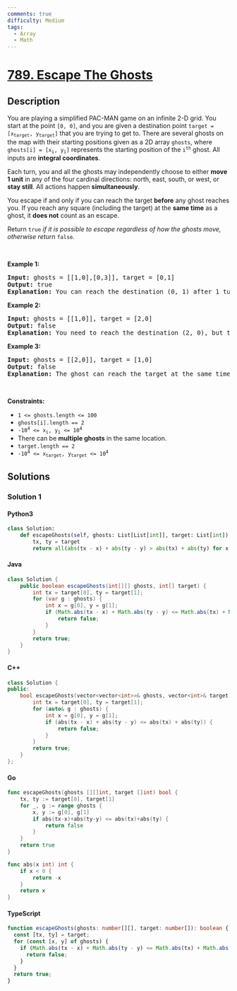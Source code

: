 ```yaml
---
comments: true
difficulty: Medium
tags:
  - Array
  - Math
---
```


<!-- problem:start -->

# [789. Escape The Ghosts](https://leetcode.com/problems/escape-the-ghosts)


## Description

<!-- description:start -->

<p>You are playing a simplified PAC-MAN game on an infinite 2-D grid. You start at the point <code>[0, 0]</code>, and you are given a destination point <code>target = [x<sub>target</sub>, y<sub>target</sub>]</code> that you are trying to get to. There are several ghosts on the map with their starting positions given as a 2D array <code>ghosts</code>, where <code>ghosts[i] = [x<sub>i</sub>, y<sub>i</sub>]</code> represents the starting position of the <code>i<sup>th</sup></code> ghost. All inputs are <strong>integral coordinates</strong>.</p>

<p>Each turn, you and all the ghosts may independently choose to either <strong>move 1 unit</strong> in any of the four cardinal directions: north, east, south, or west, or <strong>stay still</strong>. All actions happen <strong>simultaneously</strong>.</p>

<p>You escape if and only if you can reach the target <strong>before</strong> any ghost reaches you. If you reach any square (including the target) at the <strong>same time</strong> as a ghost, it <strong>does not</strong> count as an escape.</p>

<p>Return <code>true</code><em> if it is possible to escape regardless of how the ghosts move, otherwise return </em><code>false</code><em>.</em></p>

<p>&nbsp;</p>
<p><strong class="example">Example 1:</strong></p>

<pre>
<strong>Input:</strong> ghosts = [[1,0],[0,3]], target = [0,1]
<strong>Output:</strong> true
<strong>Explanation:</strong> You can reach the destination (0, 1) after 1 turn, while the ghosts located at (1, 0) and (0, 3) cannot catch up with you.
</pre>

<p><strong class="example">Example 2:</strong></p>

<pre>
<strong>Input:</strong> ghosts = [[1,0]], target = [2,0]
<strong>Output:</strong> false
<strong>Explanation:</strong> You need to reach the destination (2, 0), but the ghost at (1, 0) lies between you and the destination.
</pre>

<p><strong class="example">Example 3:</strong></p>

<pre>
<strong>Input:</strong> ghosts = [[2,0]], target = [1,0]
<strong>Output:</strong> false
<strong>Explanation:</strong> The ghost can reach the target at the same time as you.
</pre>

<p>&nbsp;</p>
<p><strong>Constraints:</strong></p>

<ul>
	<li><code>1 &lt;= ghosts.length &lt;= 100</code></li>
	<li><code>ghosts[i].length == 2</code></li>
	<li><code>-10<sup>4</sup> &lt;= x<sub>i</sub>, y<sub>i</sub> &lt;= 10<sup>4</sup></code></li>
	<li>There can be <strong>multiple ghosts</strong> in the same location.</li>
	<li><code>target.length == 2</code></li>
	<li><code>-10<sup>4</sup> &lt;= x<sub>target</sub>, y<sub>target</sub> &lt;= 10<sup>4</sup></code></li>
</ul>

<!-- description:end -->

## Solutions

<!-- solution:start -->

### Solution 1

<!-- tabs:start -->

#### Python3

```python
class Solution:
    def escapeGhosts(self, ghosts: List[List[int]], target: List[int]) -> bool:
        tx, ty = target
        return all(abs(tx - x) + abs(ty - y) > abs(tx) + abs(ty) for x, y in ghosts)
```

#### Java

```java
class Solution {
    public boolean escapeGhosts(int[][] ghosts, int[] target) {
        int tx = target[0], ty = target[1];
        for (var g : ghosts) {
            int x = g[0], y = g[1];
            if (Math.abs(tx - x) + Math.abs(ty - y) <= Math.abs(tx) + Math.abs(ty)) {
                return false;
            }
        }
        return true;
    }
}
```

#### C++

```cpp
class Solution {
public:
    bool escapeGhosts(vector<vector<int>>& ghosts, vector<int>& target) {
        int tx = target[0], ty = target[1];
        for (auto& g : ghosts) {
            int x = g[0], y = g[1];
            if (abs(tx - x) + abs(ty - y) <= abs(tx) + abs(ty)) {
                return false;
            }
        }
        return true;
    }
};
```

#### Go

```go
func escapeGhosts(ghosts [][]int, target []int) bool {
	tx, ty := target[0], target[1]
	for _, g := range ghosts {
		x, y := g[0], g[1]
		if abs(tx-x)+abs(ty-y) <= abs(tx)+abs(ty) {
			return false
		}
	}
	return true
}

func abs(x int) int {
	if x < 0 {
		return -x
	}
	return x
}
```

#### TypeScript

```ts
function escapeGhosts(ghosts: number[][], target: number[]): boolean {
  const [tx, ty] = target;
  for (const [x, y] of ghosts) {
    if (Math.abs(tx - x) + Math.abs(ty - y) <= Math.abs(tx) + Math.abs(ty)) {
      return false;
    }
  }
  return true;
}
```

<!-- tabs:end -->

<!-- solution:end -->

<!-- problem:end -->
